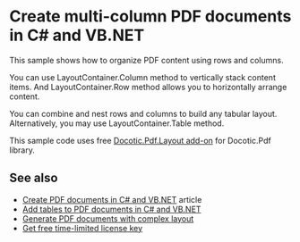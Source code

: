 # Create multi-column PDF documents in C# and VB.NET
This sample shows how to organize PDF content using rows and columns.

You can use LayoutContainer.Column method to vertically stack content items. And LayoutContainer.Row method allows you to horizontally arrange content.

You can combine and nest rows and columns to build any tabular layout. Alternatively, you may use LayoutContainer.Table method.

This sample code uses free [Docotic.Pdf.Layout add-on](https://www.nuget.org/packages/BitMiracle.Docotic.Pdf.Layout/) for Docotic.Pdf library.

## See also
* [Create PDF documents in C# and VB.NET](https://bitmiracle.com/pdf-library/create-pdf.aspx) article
* [Add tables to PDF documents in C# and VB.NET](/Samples/Layout/Tables)
* [Generate PDF documents with complex layout](/Samples/Layout/ComplexLayout)
* [Get free time-limited license key](https://bitmiracle.com/pdf-library/download-pdf-library.aspx)